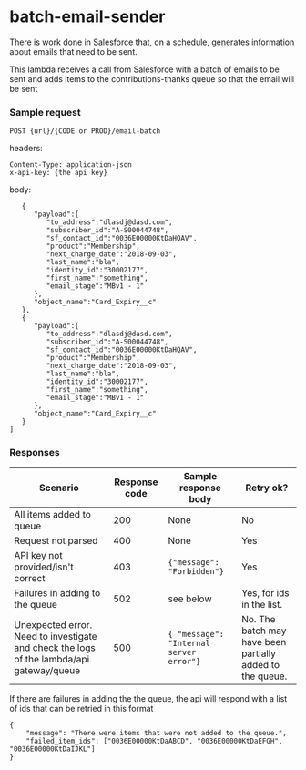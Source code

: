 # batch-email-sender
There is work done in Salesforce that, on a schedule, generates information about emails that need to be sent. 

This lambda receives a call from Salesforce with a batch of emails to be sent and adds items to the 
contributions-thanks queue so that the email will be sent 



### Sample request 

`POST {url}/{CODE or PROD}/email-batch`

headers:
```$xslt
Content-Type: application-json
x-api-key: {the api key}
```
body:
```[  
   {  
      "payload":{  
         "to_address":"dlasdj@dasd.com",
         "subscriber_id":"A-S00044748",
         "sf_contact_id":"0036E00000KtDaHQAV",
         "product":"Membership",
         "next_charge_date":"2018-09-03",
         "last_name":"bla",
         "identity_id":"30002177",
         "first_name":"something",
         "email_stage":"MBv1 - 1"
      },
      "object_name":"Card_Expiry__c"
   },
   {  
      "payload":{  
         "to_address":"dlasdj@dasd.com",
         "subscriber_id":"A-S00044748",
         "sf_contact_id":"0036E00000KtDaHQAV",
         "product":"Membership",
         "next_charge_date":"2018-09-03",
         "last_name":"bla",
         "identity_id":"30002177",
         "first_name":"something",
         "email_stage":"MBv1 - 1"
      },
      "object_name":"Card_Expiry__c"
   }
]
```

### Responses
| Scenario      | Response code  | Sample response body | Retry ok? 
| ------------- |-------------  | ---------------| ------|
| All items added to queue     | 200 | None | No |
| Request not parsed      | 400      | None | Yes |
| API key not provided/isn't correct    | 403     | `{"message": "Forbidden"}` | Yes |
| Failures in adding to the queue | 502 | see below | Yes, for ids in the list. |
| Unexpected error. Need to investigate and check the logs of the lambda/api gateway/queue | 500 | `{ "message": "Internal server error"}` | No. The batch may have been partially added to the queue.


If there are failures in adding the the queue, the api will respond with a list of ids that can be retried in this format
```$xslt
{
    "message": "There were items that were not added to the queue.",
    "failed_item_ids": ["0036E00000KtDaABCD", "0036E00000KtDaEFGH", "0036E00000KtDaIJKL"]
}
```